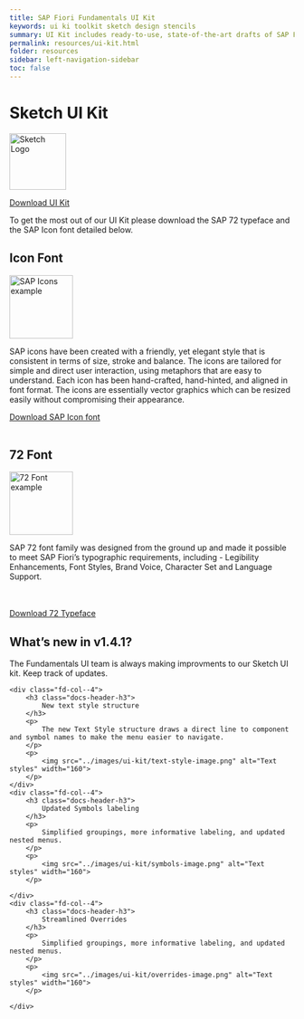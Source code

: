 ```yaml
---
title: SAP Fiori Fundamentals UI Kit
keywords: ui ki toolkit sketch design stencils
summary: UI Kit includes ready-to-use, state-of-the-art drafts of SAP Fiori layouts, patterns and controls in sketch. You are welcome to use the design stencils to visualize your SAP Fiori app. They are easy to use and give you a realistic impression of your final design.
permalink: resources/ui-kit.html
folder: resources
sidebar: left-navigation-sidebar
toc: false
---
```


<div class="docs-ui-kit_hero">
    <div class="fd-container fd-container--fluid">
        <div class="fd-col--12 docs-ui-kit_hero-content fd-has-text-align-center">
            <h1 class="docs-ui-kit_hero-heading">Sketch UI Kit</h1>
            <p>
                <img src="../images/ui-kit/sketch-mac-icon.png" alt="Sketch Logo" width="100">
            </p>
            <a class="fd-button docs-ui-kit_hero-btn" href="/resources/SAP-Fiori-Fundamentals-UI-Kit-v1-4-1.sketch">
                Download UI Kit
            </a>
            <p class="docs-ui-kit_hero-description">
                To get the most out of our UI Kit please download the SAP 72 typeface and the SAP Icon font detailed below.
            </p>
        </div>
    </div>
</div>

<div class="fd-container fd-container--fluid docs-ui-kit">
    <div class="fd-col--6">
        <h2 class="docs-header-h2">Icon Font</h2>
        <p>
            <img src="../images/ui-kit/icons-grid.png" alt="SAP Icons example" height="112">
        </p>
        <p>SAP icons have been created with a friendly, yet elegant style that is consistent in terms of size, stroke and balance. The icons are tailored for simple and direct user interaction, using metaphors that are easy to understand. Each icon has been hand-crafted, hand-hinted, and aligned in font format. The icons are essentially vector graphics which can be resized easily without compromising their appearance.</p>
        <a class="fd-button docs-ui-kit_hero-btn" href="/resources/SAP-icons.zip">
            Download SAP Icon font
        </a>
        <br><br>
    </div>
    <div class="fd-col--6">
        <h2 class="docs-header-h2">72 Font</h2>
        <p>
            <img src="../images/ui-kit/typeface.png" alt="72 Font example" height="112">
        </p>
        <p>
            SAP 72 font family was designed from the ground up and made it possible to meet SAP Fiori’s typographic requirements, including - Legibility Enhancements, Font Styles, Brand Voice, Character Set and Language Support.
        </p>
        <br><br>
        <a class="fd-button docs-ui-kit_hero-btn" href="/resources/SAP-72-font.zip">
            Download 72 Typeface
        </a>
    </div>
</div>


<div class="fd-container fd-container--fluid docs-ui-kit">
    <h2 class="docs-header-h2">
        What’s new in v1.4.1?
    </h2>
    <p>
        The Fundamentals UI team is always making improvments to our Sketch UI kit. Keep track of updates.
    </p>

    <div class="fd-col--4">
        <h3 class="docs-header-h3">
            New text style structure
        </h3>
        <p>
            The new Text Style structure draws a direct line to component and symbol names to make the menu easier to navigate.
        </p>
        <p>
            <img src="../images/ui-kit/text-style-image.png" alt="Text styles" width="160">
        </p>
    </div>
    <div class="fd-col--4">
        <h3 class="docs-header-h3">
            Updated Symbols labeling
        </h3>
        <p>
            Simplified groupings, more informative labeling, and updated nested menus.
        </p>
        <p>
            <img src="../images/ui-kit/symbols-image.png" alt="Text styles" width="160">
        </p>

    </div>
    <div class="fd-col--4">
        <h3 class="docs-header-h3">
            Streamlined Overrides
        </h3>
        <p>
            Simplified groupings, more informative labeling, and updated nested menus.
        </p>
        <p>
            <img src="../images/ui-kit/overrides-image.png" alt="Text styles" width="160">
        </p>

    </div>
</div>